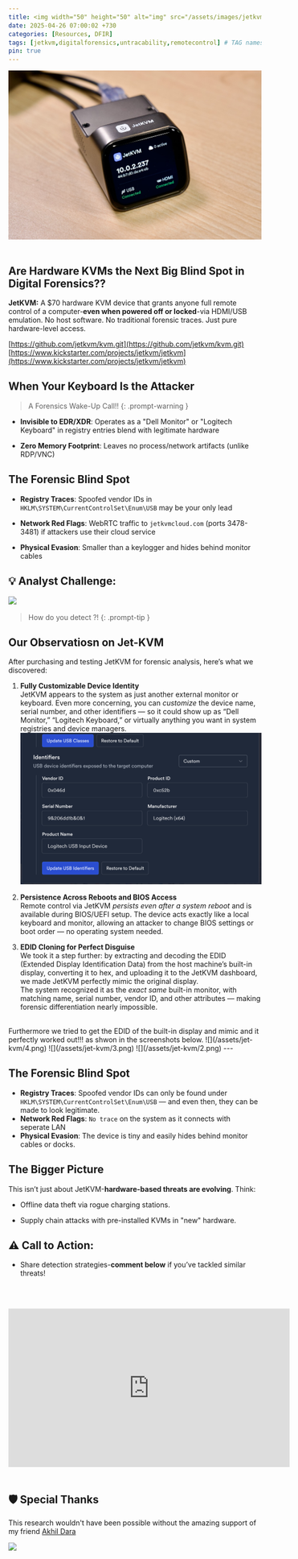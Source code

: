 ```yaml
---
title: <img width="50" height="50" alt="img" src="/assets/images/jetkvm-running-3176336578.jpeg"> The Invisible Insider!
date: 2025-04-26 07:00:02 +730
categories: [Resources, DFIR]
tags: [jetkvm,digitalforensics,untracability,remotecontrol] # TAG names should always be lowercase
pin: true
---
```



![jet KVM](/assets/images/jetkvm-running-3176336578.jpeg)
<br><br>

## Are Hardware KVMs the Next Big Blind Spot in Digital Forensics??

**JetKVM:** A $70 hardware KVM device that grants anyone full remote control of a computer-**even when powered off or locked**-via HDMI/USB emulation. No host software. No traditional forensic traces. Just pure hardware-level access.

[https://github.com/jetkvm/kvm.git](https://github.com/jetkvm/kvm.git) <br>
[https://www.kickstarter.com/projects/jetkvm/jetkvm](https://www.kickstarter.com/projects/jetkvm/jetkvm)

## When Your Keyboard Is the Attacker 

>  A Forensics Wake-Up Call!!
{: .prompt-warning }


-   **Invisible to EDR/XDR**: Operates as a "Dell Monitor" or "Logitech Keyboard" in registry entries blend with legitimate hardware
       
-   **Zero Memory Footprint**: Leaves no process/network artifacts (unlike RDP/VNC)
    

## **The Forensic Blind Spot**

-   **Registry Traces**: Spoofed vendor IDs in `HKLM\SYSTEM\CurrentControlSet\Enum\USB` may be your only lead
-   **Network Red Flags**: WebRTC traffic to `jetkvmcloud.com` (ports 3478-3481) if attackers use their cloud service

-   **Physical Evasion**: Smaller than a keylogger and hides behind monitor cables
    

## **💡 Analyst Challenge**:
![](https://media.giphy.com/media/v1.Y2lkPTc5MGI3NjExZHNmMmFkbTIwenk2NXBmZW54NGZ3ZDg3a2Fwbnk4cTNvMHM0cjJsbSZlcD12MV9naWZzX3NlYXJjaCZjdD1n/ywHP9r7U2xL62bmCur/giphy.gif)
<!-- ### How do you detect ??? -->
>  How do you detect ?!
{: .prompt-tip }

## Our Observatiosn on Jet-KVM

After purchasing and testing JetKVM for forensic analysis, here’s what we discovered:

1. **Fully Customizable Device Identity**  
   JetKVM appears to the system as just another external monitor or keyboard. Even more concerning, you can *customize* the device name, serial number, and other identifiers — so it could show up as “Dell Monitor,” “Logitech Keyboard,” or virtually anything you want in system registries and device managers.
![Customizable Device Identity](/assets/jet-kvm/1.png)<br>
2. **Persistence Across Reboots and BIOS Access**  
   Remote control via JetKVM *persists even after a system reboot* and is available during BIOS/UEFI setup. The device acts exactly like a local keyboard and monitor, allowing an attacker to change BIOS settings or boot order — no operating system needed.

3. **EDID Cloning for Perfect Disguise**  
   We took it a step further: by extracting and decoding the EDID (Extended Display Identification Data) from the host machine’s built-in display, converting it to hex, and uploading it to the JetKVM dashboard, we made JetKVM perfectly mimic the original display.  
   The system recognized it as the *exact same* built-in monitor, with matching name, serial number, vendor ID, and other attributes — making forensic differentiation nearly impossible.
<br>
   Furthermore we tried to get the EDID of the built-in display and mimic and it perfectly worked out!!! as shwon in the screenshots below. 
   ![](/assets/jet-kvm/4.png)
   ![](/assets/jet-kvm/3.png)
   ![](/assets/jet-kvm/2.png)
---

## **The Forensic Blind Spot**

- **Registry Traces**: Spoofed vendor IDs can only be found under `HKLM\SYSTEM\CurrentControlSet\Enum\USB` — and even then, they can be made to look legitimate.
- **Network Red Flags**: `No trace` on the system as it connects with seperate LAN
- **Physical Evasion**: The device is tiny  and easily hides behind monitor cables or docks.

    

## **The Bigger Picture**

This isn’t just about JetKVM-**hardware-based threats are evolving**. Think:

-   Offline data theft via rogue charging stations.
    
-   Supply chain attacks with pre-installed KVMs in "new" hardware.
    

## ⚠️ Call to Action:
    
-   Share detection strategies-**comment below** if you’ve tackled similar threats!
    

<br><br>

<iframe width="560" height="315" src="https://www.youtube.com/embed/XqhGHcIXvyI?si=sCdSWbO4leoa1r8s" title="YouTube video player" frameborder="0" allow="accelerometer; autoplay; clipboard-write; encrypted-media; gyroscope; picture-in-picture; web-share" referrerpolicy="strict-origin-when-cross-origin" allowfullscreen></iframe>
<br><br>

## 🛡️ Special Thanks
This research wouldn't have been possible without the amazing support of my friend [Akhil Dara](https://www.linkedin.com/in/akhil-dara/)
<br>

![](https://media.giphy.com/media/DAtJCG1t3im1G/giphy.gif)
